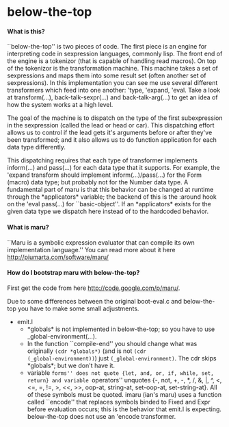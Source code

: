 below-the-top
=============

#### What is this?
``below-the-top'' is two pieces of code.  The first piece is an engine for interpreting code in sexpression
languages, commonly lisp.  The front end of the engine is a tokenizor (that is capable of handling read macros).
On top of the tokenizor is the transformation machine.  This machine takes a set of sexpressions and maps them into
some result set (often another set of sexpressions).  In this implementation you can see me use several different
transformers which feed into one another: 'type, 'expand, 'eval.  Take a look at transform(...),
back-talk-sexpr(...) and back-talk-arg(...) to get an idea of how the system works at a high level.

The goal of the machine is to dispatch on the type of the first subexpression in the sexpression (called the lead or
head or car).  This dispatching effort allows us to control if the lead gets it's arguments before or after they've
been transformed; and it also allows us to do function application for each data type differently.

This dispatching requires that each type of transformer implements inform(...) and pass(...) for each data type that
it supports.  For example, the 'expand transform should implement inform(...)/pass(...) for the Form (macro) data type;
but probably not for the Number data type.  A fundamental part of maru is that this behavior can be changed at runtime
through the \*applicators\* variable; the backend of this is the :around hook on the 'eval pass(...) for ``basic-object''.
If an \*applicators\* exists for the given data type we dispatch here instead of to the hardcoded behavior.

#### What is maru?
``Maru is a symbolic expression evaluator that can compile its own implementation language.''
You can read more about it here http://piumarta.com/software/maru/

#### How do I bootstrap maru with below-the-top?
First get the code from here http://code.google.com/p/maru/.

Due to some differences between the original boot-eval.c and below-the-top you have to make some small adjustments.
+ emit.l
  + \*globals\* is not implemented in below-the-top; so you have to use _global-environment(...).
  + In the function ``compile-end'' you should change what was originally <code>(cdr \*globals\*)</code> (and is not
    <code>(cdr (\_global-environment))</code>) just <code>(_global-environment)</code>.  The cdr skips \*globals\*; but we don't have
    it.
  + variable ``forms'' does not quote {let, and, or, if, while, set, return} and variable ``operators'' unquotes
    {-, not, +, -, *, /, &, |, ^, <, <=, =, !=, >, <<, >>, oop-at, string-at, set-oop-at, set-string-at}.  All of these
    symbols must be quoted. imaru (ian's maru) uses a function called ``encode'' that replaces symbols binded to
    Fixed and Expr before evaluation occurs; this is the behavior that emit.l is expecting.  below-the-top does not use
    an 'encode transformer.
